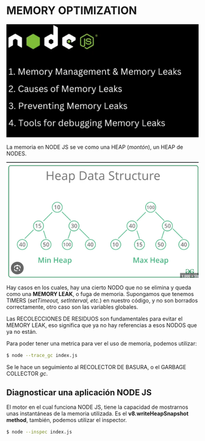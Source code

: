 # MEMORY OPTIMIZATION

![alt text](image-1.png)

La memoria en NODE JS se ve como una HEAP (*montón*), un HEAP de NODES.

![alt text](image.png)

Hay casos en los cuales, hay una cierto NODO que no se elimina y queda como una **MEMORY LEAK**, o fuga de memoria. Supongamos que tenemos TIMERS (*setTimeout, setInterval, etc.*) en nuestro código, y no son borrados correctamente, otro caso son las variables globales.

Las RECOLECCIONES DE RESIDUOS son fundamentales para evitar el MEMORY LEAK, eso significa que ya no hay referencias a esos NODOS que ya no están.

Para poder tener una metrica para ver el uso de memoria, podemos utilizar:

```bash
$ node --trace_gc index.js
```

Se le hace un seguimiento al RECOLECTOR DE BASURA, o el GARBAGE COLLECTOR *gc*.


## Diagnosticar una aplicación NODE JS

El motor en el cual funciona NODE JS, tiene la capacidad de mostrarnos unas instantáneas de la memoria utilizada. Es el **v8.writeHeapSnapshot method**, también, podemos utilizar el inspector.

```bash
$ node --inspec index.js
```